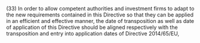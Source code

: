 (33) In order to allow competent authorities and investment firms to adapt to the new requirements contained in this Directive so that they can be applied in an efficient and effective manner, the date of transposition as well as date of application of this Directive should be aligned respectively with the transposition and entry into application dates of Directive 2014/65/EU,